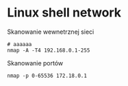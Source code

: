 Linux shell network
===========================

Skanowanie wewnetrznej sieci  
```
# aaaaaa
nmap -A -T4 192.168.0.1-255
```

Skanowanie portów  
```
nmap -p 0-65536 172.18.0.1
```

